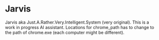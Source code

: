 # Jarvis

Jarvis aka Just.A.Rather.Very.Intelligent.System (very original). This is a work in progress AI assistant. Locations for chrome_path has to change to the path of chrome.exe (each computer might be different).
